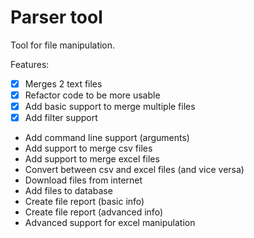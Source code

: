 # Parser tool

Tool for file manipulation.

Features:
- [x] Merges 2 text files
- [x] Refactor code to be more usable
- [x] Add basic support to merge multiple files
- [x] Add filter support
- Add command line support (arguments)
- Add support to merge csv files
- Add support to merge excel files
- Convert between csv and excel files (and vice versa)
- Download files from internet
- Add files to database
- Create file report (basic info)
- Create file report (advanced info)
- Advanced support for excel manipulation
